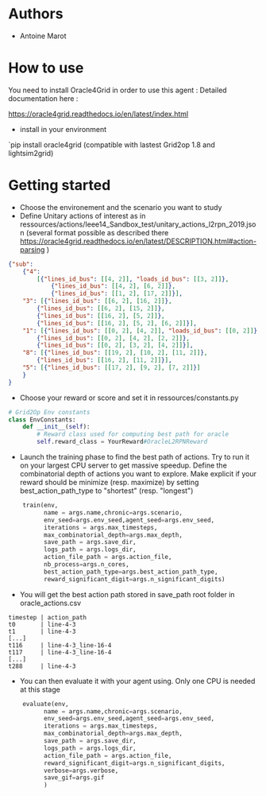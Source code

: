 # Authors
 - Antoine Marot 

# How to use
You need to install Oracle4Grid in order to use this agent :
Detailed documentation here : 

https://oracle4grid.readthedocs.io/en/latest/index.html

- install in your environment

`pip install oracle4grid (compatible with lastest Grid2op 1.8 and lightsim2grid)

# Getting started

- Choose the environement and the scenario you want to study
- Define Unitary actions of interest as in ressources/actions/Ieee14_Sandbox_test/unitary_actions_l2rpn_2019.json (several format possible as described there https://oracle4grid.readthedocs.io/en/latest/DESCRIPTION.html#action-parsing )
```json
{"sub":
	{"4": 
		[{"lines_id_bus": [[4, 2]], "loads_id_bus": [[3, 2]]},
			{"lines_id_bus": [[4, 2], [6, 2]]},
			{"lines_id_bus": [[1, 2], [17, 2]]}],
	"3": [{"lines_id_bus": [[6, 2], [16, 2]]}, 
		{"lines_id_bus": [[6, 2], [15, 2]]}, 
		{"lines_id_bus": [[16, 2], [5, 2]]}, 
		{"lines_id_bus": [[16, 2], [5, 2], [6, 2]]}], 
	"1": [{"lines_id_bus": [[0, 2], [4, 2]], "loads_id_bus": [[0, 2]]}, 
		{"lines_id_bus": [[0, 2], [4, 2], [2, 2]]}, 
		{"lines_id_bus": [[0, 2], [3, 2], [4, 2]]}], 
	"8": [{"lines_id_bus": [[19, 2], [10, 2], [11, 2]]},
		{"lines_id_bus": [[16, 2], [11, 2]]}], 
	"5": [{"lines_id_bus": [[17, 2], [9, 2], [7, 2]]}]
	}
}
```
- Choose your reward or score and set it in ressources/constants.py
```python
# Grid2Op Env constants
class EnvConstants:
    def __init__(self):
        # Reward class used for computing best path for oracle
        self.reward_class = YourReward#OracleL2RPNReward
```
- Launch the training phase to find the best path of actions. Try to run it on your largest CPU server to get massive speedup. Define the combinatorial depth of actions you want to explore. Make explicit if your reward should be minimize (resp. maximize) by setting best_action_path_type to "shortest" (resp. "longest")
```python
    train(env,
          name = args.name,chronic=args.scenario,
          env_seed=args.env_seed,agent_seed=args.env_seed,
          iterations = args.max_timesteps,
          max_combinatorial_depth=args.max_depth,
          save_path = args.save_dir,
          logs_path = args.logs_dir,
          action_file_path = args.action_file,
          nb_process=args.n_cores,
          best_action_path_type=args.best_action_path_type,
          reward_significant_digit=args.n_significant_digits)
```
- You will get the best action path stored in save_path root folder in oracle_actions.csv
```
timestep | action_path
t0       | line-4-3
t1       | line-4-3
[...]
t116     | line-4-3_line-16-4
t117     | line-4-3_line-16-4
[...]
t288     | line-4-3
```
- You can then evaluate it with your agent using. Only one CPU is needed at this stage
```python
    evaluate(env,
          name = args.name,chronic=args.scenario,
          env_seed=args.env_seed,agent_seed=args.env_seed,
          iterations = args.max_timesteps,
          max_combinatorial_depth=args.max_depth,
          save_path = args.save_dir,
          logs_path = args.logs_dir,
          action_file_path = args.action_file,
          reward_significant_digit=args.n_significant_digits,
          verbose=args.verbose,
          save_gif=args.gif
          )
```


